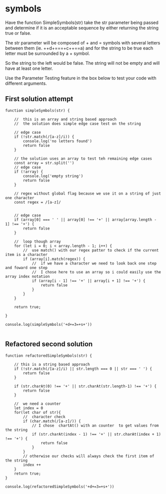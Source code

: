 # symbols
Have the function SimpleSymbols(str) take the str parameter being passed and determine if it is an acceptable sequence by either returning the string true or false.

 The str parameter will be composed of + and = symbols with several letters between them (ie. ++d+===+c++==a) and for the string to be true each letter must be surrounded by a + symbol.

 So the string to the left would be false. The string will not be empty and will have at least one letter.

Use the Parameter Testing feature in the box below to test your code with different arguments.



## First solution attempt
```
function simpleSymbols(str) {

    //  this is an array and string based approach
    //  the solution does simple edge case test on the string

    // edge case
    if (!str.match(/[a-z]/i)) {
        console.log('no letters found')
        return false
    }

    // the solution uses an array to test teh remaining edge cases
    const array = str.split('')
    // edge case
    if (!array) {
        console.log('empty string')
        return false
    }

    // regex without global flag because we use it on a string of just one character
    const regex = /[a-z]/


    // edge case
    if (array[0] === ' ' || array[0] !== '+' || array[array.length - 1] !== '+') {
        return false
    }

    //  loop though array
    for (let i = 0; i < array.length - 1; i++) {
        //  use match() with our regex patter to check if the current item is a character
        if (array[i].match(regex)) {
            //  if we have a character we need to look back one step and foward one step
            //  I chose here to use an array so i could easily use the array index notation
            if (array[i - 1] !== '+' || array[i + 1] !== '+') {
                return false
            }
        }
    }

    return true;

}

console.log(simpleSymbols('+d+=3=+s+'))


```

## Refactored second solution

```
function refactoredSimpleSymbols(str) {

    // this is a string based approach
    if (!str.match(/[a-z]/i) || str.length === 0 || str === ' ') {
        return false
    }

    if (str.charAt(0) !== '+' || str.charAt(str.length-1) !== '+') {
        return false
    }

    //  we need a counter
    let index = 0
    for(let char of str){
        //  character check
        if (char.match(/[a-z]/)) {
            // I chose  chartAt() with an counter  to get values from the string
            if (str.charAt(index - 1) !== '+' || str.charAt(index + 1) !== '+') {
                return false
            }
        }
        // otherwise our checks will always check the first item of the string
        index ++
    }
    return true;
}

console.log(refactoredSimpleSymbols('+d+=3=+s+'))

```